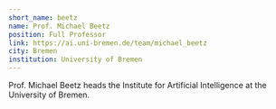 ```yaml
---
short_name: beetz
name: Prof. Michael Beetz
position: Full Professor
link: https://ai.uni-bremen.de/team/michael_beetz
city: Bremen
institution: University of Bremen
---
```

Prof. Michael Beetz  heads the Institute for Artificial Intelligence at the University of Bremen.
